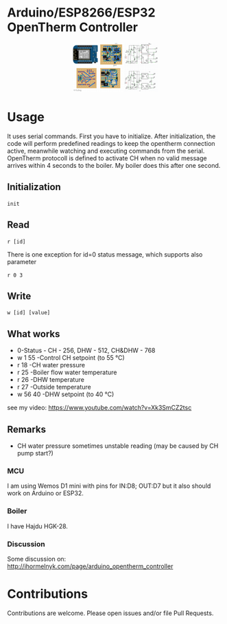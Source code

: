 # Arduino/ESP8266/ESP32 OpenTherm Controller

<p align="center">
  <img src="/Wemos D1 shield/OpenTherm_D1_shield.png" width="200"/>
</p>

# Usage

It uses serial commands.
First you have to initialize. After initialization, the code will perform predefined readings to keep the opentherm connection active, meanwhile watching and executing commands from the serial.
OpenTherm protocoll is defined to activate CH when no valid message arrives within 4 seconds to the boiler. My boiler does this after one second.

## Initialization
```
init
```

## Read
```
r [id]
```

There is one exception for id=0 status message, which supports also parameter
```
r 0 3
```

## Write
```
w [id] [value]
```
## What works

- 0-Status - CH - 256, DHW - 512, CH&DHW - 768
- w 1 55 -Control CH setpoint (to 55 °C)
- r 18 -CH water pressure
- r 25 -Boiler flow water temperature
- r 26 -DHW temperature
- r 27 -Outside temperature
- w 56 40 -DHW setpoint (to 40 °C)

see my video:
https://www.youtube.com/watch?v=Xk3SmCZ2tsc

## Remarks

- CH water pressure sometimes unstable reading (may be caused by CH pump start?)

### MCU

I am using Wemos D1 mini with pins for IN:D8; OUT:D7 but it also should work on Arduino or ESP32.

### Boiler

I have Hajdu HGK-28.

### Discussion

Some discussion on: 
http://ihormelnyk.com/page/arduino_opentherm_controller

# Contributions

Contributions are welcome. Please open issues and/or file Pull Requests.
